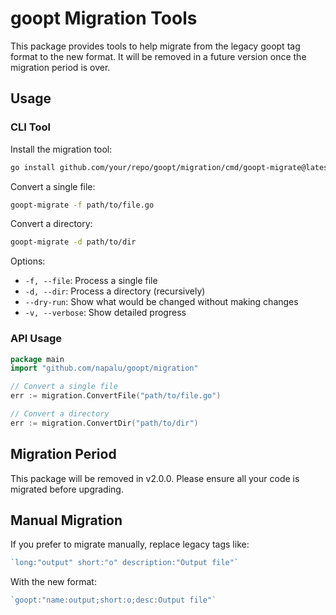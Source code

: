 # goopt Migration Tools

This package provides tools to help migrate from the legacy goopt tag format to the new format.
It will be removed in a future version once the migration period is over.

## Usage

### CLI Tool

Install the migration tool:
```bash
go install github.com/your/repo/goopt/migration/cmd/goopt-migrate@latest
```

Convert a single file:
```bash
goopt-migrate -f path/to/file.go
```

Convert a directory:
```bash
goopt-migrate -d path/to/dir
```

Options:
- `-f, --file`: Process a single file
- `-d, --dir`: Process a directory (recursively)
- `--dry-run`: Show what would be changed without making changes
- `-v, --verbose`: Show detailed progress

### API Usage

```go
package main
import "github.com/napalu/goopt/migration"

// Convert a single file
err := migration.ConvertFile("path/to/file.go")

// Convert a directory
err := migration.ConvertDir("path/to/dir")
```

## Migration Period

This package will be removed in v2.0.0. Please ensure all your code is migrated before upgrading.

## Manual Migration

If you prefer to migrate manually, replace legacy tags like:
```go
`long:"output" short:"o" description:"Output file"`
```

With the new format:
```go
`goopt:"name:output;short:o;desc:Output file"`
```